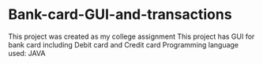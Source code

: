 # Bank-card-GUI-and-transactions
This project was created as my college assignment 
This project has GUI for bank card including Debit card and Credit card 
Programming language used: JAVA
